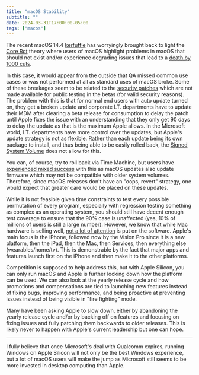 ```yaml
---
title: "macOS Stability"
subtitle: ""
date: 2024-03-31T17:00:00-05:00
tags: ["macos"]
---
```


The recent macOS 14.4 [kerfuffle](https://arstechnica.com/gadgets/2024/03/usb-hubs-printers-java-and-more-seemingly-broken-by-macos-14-4-update/) has worryingly brought back to light the [Core Rot](https://macperformanceguide.com/autoTopic.html?dglyTP=Apple+Core+Rot) theory where users of macOS highlight problems in macOS that should not exist and/or experience degrading issues that lead to a [death by 1000 cuts](https://en.wikipedia.org/wiki/Creeping_normality).

In this case, it would appear from the outside that QA missed common use cases or was not performed at all as standard uses of macOS broke. Some of these breakages seem to be related to the [security patches](https://support.apple.com/en-us/HT214084) which are not made available for public testing in the betas (for valid security reasons). The problem with this is that for normal end users with auto update turned on, they get a broken update and corporate I.T. departments have to update their MDM after clearing a beta release for consumption to delay the patch until Apple fixes the issue with an understanding that they only get 90 days to delay the update as that is the maximum Apple allows. In the Microsoft world, I.T. departments have more control over the updates, but Apple's update strategy is not as flexible. Rather than each update being its own package to install, and thus being able to be easily rolled back, the [Signed System Volume](https://support.apple.com/guide/mac-help/what-is-a-signed-system-volume-mchl0f9af76f/mac) does not allow for this.

You can, of course, try to roll back via Time Machine, but users have [experienced mixed success](https://eclecticlight.co/2023/07/15/why-cant-you-just-roll-back-from-a-bad-macos-update/) with this as macOS updates also update firmware which may not be compatible with older system volumes. Therefore, since macOS releases don't have an "oops, revert" strategy, one would expect that greater care would be placed on these updates.

While it is not feasible given time constraints to test every possible permutation of every program, especially with regression testing something as complex as an operating system, you should still have decent enough test coverage to ensure that the 90% case is unaffected (yes, 10% of millions of users is still a large number). However, we know that while Mac hardware is selling well, [not a lot of attention](https://arstechnica.com/gadgets/2016/12/report-apples-mac-team-is-getting-a-lot-less-attention-than-before/) is put on the software. Apple's main focus is the iPhone, followed now by the Vision Pro since it is a new platform, then the iPad, then the Mac, then Services, then everything else (wearables/home/tv). This is demonstrable by the fact that major apps and features launch first on the iPhone and then make it to the other platforms.

Competition is supposed to help address this, but with Apple Silicon, you can only run macOS and Apple is further locking down how the platform can be used. We can also look at the yearly release cycle and how promotions and compensations are tied to launching new features instead of fixing bugs, improving performance, and being proactive at preventing issues instead of being visible in "fire fighting" mode.

Many have been asking Apple to slow down, either by abandoning the yearly release cycle and/or by backing off on features and focusing on fixing issues and fully patching them backwards to older releases. This is likely never to happen with Apple's current leadership but one can hope.

---

I fully believe that once Microsoft's deal with Qualcomm expires, running Windows on Apple Silicon will not only be the best Windows experience, but a lot of macOS users will make the jump as Microsoft still seems to be more invested in desktop computing than Apple.
